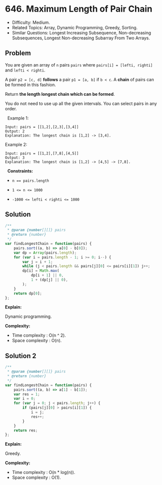 # 646. Maximum Length of Pair Chain

- Difficulty: Medium.
- Related Topics: Array, Dynamic Programming, Greedy, Sorting.
- Similar Questions: Longest Increasing Subsequence, Non-decreasing Subsequences, Longest Non-decreasing Subarray From Two Arrays.

## Problem

You are given an array of `n` pairs `pairs` where `pairs[i] = [lefti, righti]` and `lefti < righti`.

A pair `p2 = [c, d]` **follows** a pair `p1 = [a, b]` if `b < c`. A **chain** of pairs can be formed in this fashion.

Return **the length longest chain which can be formed**.

You do not need to use up all the given intervals. You can select pairs in any order.

 
Example 1:

```
Input: pairs = [[1,2],[2,3],[3,4]]
Output: 2
Explanation: The longest chain is [1,2] -> [3,4].
```

Example 2:

```
Input: pairs = [[1,2],[7,8],[4,5]]
Output: 3
Explanation: The longest chain is [1,2] -> [4,5] -> [7,8].
```

 
**Constraints:**


	
- `n == pairs.length`
	
- `1 <= n <= 1000`
	
- `-1000 <= lefti < righti <= 1000`



## Solution

```javascript
/**
 * @param {number[][]} pairs
 * @return {number}
 */
var findLongestChain = function(pairs) {
    pairs.sort((a, b) => a[0] - b[0]);
    var dp = Array(pairs.length);
    for (var i = pairs.length - 1; i >= 0; i--) {
        var j = i + 1;
        while (j < pairs.length && pairs[j][0] <= pairs[i][1]) j++;
        dp[i] = Math.max(
            dp[i + 1] || 0,
            1 + (dp[j] || 0),
        );
    }
    return dp[0];
};
```

**Explain:**

Dynamic programming.

**Complexity:**

* Time complexity : O(n ^ 2).
* Space complexity : O(n).

## Solution 2

```javascript
/**
 * @param {number[][]} pairs
 * @return {number}
 */
var findLongestChain = function(pairs) {
    pairs.sort((a, b) => a[1] - b[1]);
    var res = 1;
    var i = 0;
    for (var j = 0; j < pairs.length; j++) {
        if (pairs[j][0] > pairs[i][1]) {
            i = j;
            res++;
        }
    }
    return res;
};
```

**Explain:**

Greedy.

**Complexity:**

* Time complexity : O(n * log(n)).
* Space complexity : O(1).
